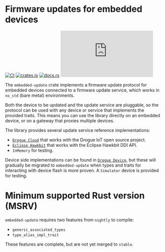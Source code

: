 # Firmware updates for embedded devices

[![CI](https://github.com/drogue-iot/embedded-update/actions/workflows/ci.yaml/badge.svg)](https://github.com/drogue-iot/embedded-update/actions/workflows/ci.yaml)
[![crates.io](https://img.shields.io/crates/v/embedded-update.svg)](https://crates.io/crates/embedded-update)
[![docs.rs](https://docs.rs/embedded-update/badge.svg)](https://docs.rs/embedded-update)
[![Matrix](https://img.shields.io/matrix/drogue-iot:matrix.org)](https://matrix.to/#/#drogue-iot:matrix.org)

The `embedded-update` crate implements a firmware update protocol for embedded devices connected to a firmware update service, which works in `no_std` (bare metal) environments.

Both the device to be updated and the update service are pluggable, so the protocol can be used with any device or service that implements the provided traits. This means you can use the library directly on an embedded device, or on a gateway that proxies multiple devices.

The library provides several update service reference implementations:

* [`Drogue Cloud`](https://github.com/drogue-iot/drogue-ajour) that works with the Drogue IoT open source project.
* [`Eclipse Hawkbit`](https://www.eclipse.org/hawkbit/) that works with the Eclipse Hawkbit DDI API.
* `InMemory` for testing.

Device side implementations can be found in [`Drogue Device`](https://github.com/drogue-iot/drogue-device), but these will gradually be migrated to `embedded-update` when types and traits for interacting with device flash is more proven. A `Simulator` device is provided for testing.

# Minimum supported Rust version (MSRV)

`embedded-update` requires two features from `nightly` to compile:

* `generic_associated_types`
* `type_alias_impl_trait`

These features are complete, but are not yet merged to `stable`.
